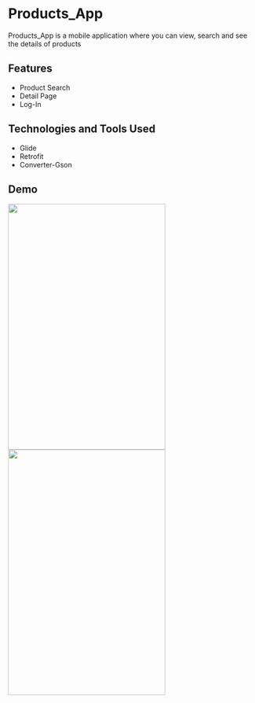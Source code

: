 # Products_App
Products_App is a mobile application where you can view, search and see the details of products

## Features

- Product Search
- Detail Page
- Log-In
  
## Technologies and Tools Used
- Glide
- Retrofit
- Converter-Gson

## Demo

<img src="https://github.com/TopalBugrahan/Products_App/assets/76047788/ffec4bab-eaa4-4a40-9368-42b6e8032854" width="320" height="500"/>
<img src="https://github.com/TopalBugrahan/Products_App/assets/76047788/1ece5e6d-442e-485d-aa50-1a20f597354a" width="320" height="500"/>


